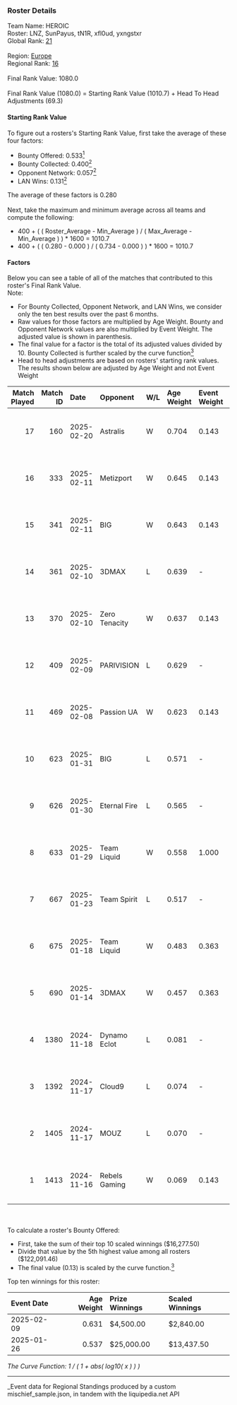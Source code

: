 ### Roster Details<br />
Team Name: HEROIC<br />
Roster: LNZ, SunPayus, tN1R, xfl0ud, yxngstxr<br />
Global Rank: [21](../../standings_global_2025_05_05.md)<br />
<br />
Region: [Europe]( ../../standings_europe_2025_05_05.md)<br />
Regional Rank: [16]( ../../standings_europe_2025_05_05.md)<br />
<br />
Final Rank Value:  1080.0<br />
<br />
Final Rank Value (1080.0) = Starting Rank Value (1010.7) + Head To Head Adjustments (69.3)<br />

#### Starting Rank Value<br />
To figure out a rosters's Starting Rank Value, first take the average of these four factors:<br />
- Bounty Offered: 0.533[<sup>1</sup>](#table2)
- Bounty Collected: 0.400[<sup>2</sup>](#table1)
- Opponent Network: 0.057[<sup>2</sup>](#table1)
- LAN Wins: 0.131[<sup>2</sup>](#table1)

The average of these factors is 0.280<br />
<br />
Next, take the maximum and minimum average across all teams and compute the following:<br />
- 400 + ( ( Roster_Average - Min_Average ) / ( Max_Average - Min_Average ) ) * 1600 = 1010.7
- 400 + ( ( 0.280 - 0.000 ) / ( 0.734 - 0.000 ) ) * 1600 = 1010.7


#### Factors<br />
Below you can see a table of all of the matches that contributed to this roster's Final Rank Value.<br />
Note:<br />

- For Bounty Collected, Opponent Network, and LAN Wins, we consider only the ten best results over the past 6 months.
- Raw values for those factors are multiplied by Age Weight. Bounty and Opponent Network values are also multiplied by Event Weight. The adjusted value is shown in parenthesis.
- The final value for a factor is the total of its adjusted values divided by 10. Bounty Collected is further scaled by the curve function[<sup>3</sup>](#curveFunction)
- Head to head adjustments are based on rosters' starting rank values. The results shown below are adjusted by Age Weight and not Event Weight
<span id="table1"></span><br />


| Match Played | Match ID | Date       | Opponent      | W/L | Age Weight | Event Weight | Bounty Collected | Opponent Network | LAN Wins  | H2H Adj. | Roster                                 |
| -: | -: | :- | :- | :- | :- | :- | :- | :- | :- | -: | :- |
|           17 |      160 | 2025-02-20 | Astralis      | W   | 0.704      | 0.143        | 0.973 (0.098)    | 1.000 (0.101)    | 0 (0.000) |    21.86 | LNZ, SunPayus, tN1R, xfl0ud, yxngstxr  |
|           16 |      333 | 2025-02-11 | Metizport     | W   | 0.645      | 0.143        | 0.033 (0.003)    | 0.307 (0.028)    | 0 (0.000) |     3.87 | LNZ, SunPayus, tN1R, xfl0ud, yxngstxr  |
|           15 |      341 | 2025-02-11 | BIG           | W   | 0.643      | 0.143        | 0.327 (0.030)    | 0.474 (0.044)    | 0 (0.000) |    17.25 | LNZ, SunPayus, tN1R, xfl0ud, yxngstxr  |
|           14 |      361 | 2025-02-10 | 3DMAX         | L   | 0.639      | -            | -                | -                | -         |    -1.47 | LNZ, SunPayus, tN1R, xfl0ud, yxngstxr  |
|           13 |      370 | 2025-02-10 | Zero Tenacity | W   | 0.637      | 0.143        | 0.011 (0.001)    | 0.380 (0.035)    | 0 (0.000) |     2.76 | LNZ, SunPayus, tN1R, xfl0ud, yxngstxr  |
|           12 |      409 | 2025-02-09 | PARIVISION    | L   | 0.629      | -            | -                | -                | -         |   -17.68 | LNZ, SunPayus, tN1R, xfl0ud, yxngstxr  |
|           11 |      469 | 2025-02-08 | Passion UA    | W   | 0.623      | 0.143        | 0.032 (0.003)    | 0.277 (0.025)    | 0 (0.000) |     6.77 | LNZ, SunPayus, tN1R, xfl0ud, yxngstxr  |
|           10 |      623 | 2025-01-31 | BIG           | L   | 0.571      | -            | -                | -                | -         |    -2.17 | LNZ, SunPayus, tN1R, xfl0ud, yxngstxr  |
|            9 |      626 | 2025-01-30 | Eternal Fire  | L   | 0.565      | -            | -                | -                | -         |    -0.11 | LNZ, SunPayus, tN1R, xfl0ud, yxngstxr  |
|            8 |      633 | 2025-01-29 | Team Liquid   | W   | 0.558      | 1.000        | 0.177 (0.099)    | 0.352 (0.196)    | 1 (0.558) |    14.94 | LNZ, SunPayus, tN1R, xfl0ud, yxngstxr  |
|            7 |      667 | 2025-01-23 | Team Spirit   | L   | 0.517      | -            | -                | -                | -         |    -0.08 | LNZ, maden, SunPayus, xfl0ud, yxngstxr |
|            6 |      675 | 2025-01-18 | Team Liquid   | W   | 0.483      | 0.363        | 0.177 (0.031)    | 0.352 (0.062)    | 0 (0.000) |    13.22 | LNZ, SunPayus, tN1R, xfl0ud, yxngstxr  |
|            5 |      690 | 2025-01-14 | 3DMAX         | W   | 0.457      | 0.363        | 0.310 (0.051)    | 0.471 (0.078)    | 0 (0.000) |    13.49 | LNZ, SunPayus, tN1R, xfl0ud, yxngstxr  |
|            4 |     1380 | 2024-11-18 | Dynamo Eclot  | L   | 0.081      | -            | -                | -                | -         |    -1.67 | jottAAA, LNZ, SaMey, xfl0ud, yxngstxr  |
|            3 |     1392 | 2024-11-17 | Cloud9        | L   | 0.074      | -            | -                | -                | -         |    -1.84 | jottAAA, LNZ, SaMey, xfl0ud, yxngstxr  |
|            2 |     1405 | 2024-11-17 | MOUZ          | L   | 0.070      | -            | -                | -                | -         |    -0.01 | jottAAA, LNZ, SaMey, xfl0ud, yxngstxr  |
|            1 |     1413 | 2024-11-16 | Rebels Gaming | W   | 0.069      | 0.143        | 0.000 (0.000)    | 0.225 (0.002)    | 1 (0.069) |     0.21 | jottAAA, LNZ, SaMey, xfl0ud, yxngstxr  |

<br />
<span id="table2"></span><br />
To calculate a roster's Bounty Offered:<br />

- First, take the sum of their top 10 scaled winnings ($16,277.50)
- Divide that value by the 5th highest value among all rosters ($122,091.46)
- The final value (0.13) is scaled by the curve function.[<sup>3</sup>](#curveFunction)

Top ten winnings for this roster:<br />

| Event Date | Age Weight | Prize Winnings | Scaled Winnings |
| :- | -: | :- | :- |
| 2025-02-09 |      0.631 | $4,500.00      | $2,840.00       |
| 2025-01-26 |      0.537 | $25,000.00     | $13,437.50      |


<span id="curveFunction"></span>_The Curve Function: 1 / ( 1 + abs( log10( x ) ) )_<br />

---
_Event data for Regional Standings produced by a custom mischief_sample.json, in tandem with the liquipedia.net API<br />
